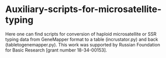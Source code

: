 # Auxiliary-scripts-for-microsatellite-typing 
Here one can find scripts for conversion of haploid microsatellite or SSR typing data from GeneMapper format to a table (incrustator.py) and back (tabletogenemapper.py). This work was supported by Russian Foundation for Basic Research [grant number 18-34-00153].
